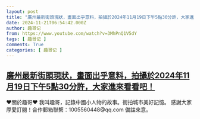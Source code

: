 ```yaml
---
layout: post
title: "廣州最新街頭現狀，畫面出乎意料，拍攝於2024年11月19日下午5點30分許，大家進來看看吧！"
date: 2024-11-21T06:54:42.000Z
author: 趣哥记
from: https://www.youtube.com/watch?v=3MhPnQ1V5dY
tags: [ 趣哥记 ]
comments: True
categories: [ 趣哥记 ]
---
```

<!--1732172082000-->
[廣州最新街頭現狀，畫面出乎意料，拍攝於2024年11月19日下午5點30分許，大家進來看看吧！](https://www.youtube.com/watch?v=3MhPnQ1V5dY)
------

<div>
♥關於趣哥♥  我叫趣哥，記錄中國小人物的故事。街拍城市美好記憶。  感謝大家厚愛訂閱！合作郵箱聯繫：1005560448@qq.com 備註來意。
</div>
